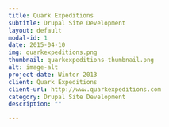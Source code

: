 ```yaml
---
title: Quark Expeditions
subtitle: Drupal Site Development
layout: default
modal-id: 1
date: 2015-04-10
img: quarkexpeditions.png
thumbnail: quarkexpeditions-thumbnail.png
alt: image-alt
project-date: Winter 2013
client: Quark Expeditions
client-url: http://www.quarkexpeditions.com
category: Drupal Site Development
description: ""

---
```

